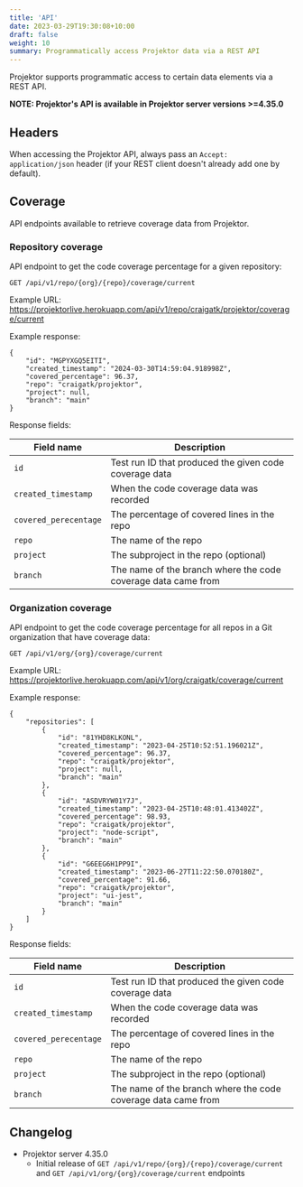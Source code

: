 ```yaml
---
title: 'API'
date: 2023-03-29T19:30:08+10:00
draft: false
weight: 10
summary: Programmatically access Projektor data via a REST API
---
```


Projektor supports programmatic access to certain data elements via a REST API.

**NOTE: Projektor's API is available in Projektor server versions >=4.35.0**

## Headers

When accessing the Projektor API, always pass an `Accept: application/json` header 
(if your REST client doesn't already add one by default).

## Coverage

API endpoints available to retrieve coverage data from Projektor.

### Repository coverage

API endpoint to get the code coverage percentage for a given repository:

`GET /api/v1/repo/{org}/{repo}/coverage/current`

Example URL: https://projektorlive.herokuapp.com/api/v1/repo/craigatk/projektor/coverage/current

Example response:

```
{
    "id": "MGPYXGQ5EITI",
    "created_timestamp": "2024-03-30T14:59:04.918998Z",
    "covered_percentage": 96.37,
    "repo": "craigatk/projektor",
    "project": null,
    "branch": "main"
}
```

Response fields:

| Field name            | Description                                                   |
|-----------------------|---------------------------------------------------------------|
| `id`                  | Test run ID that produced the given code coverage data        |
| `created_timestamp`   | When the code coverage data was recorded                      |
| `covered_perecentage` | The percentage of covered lines in the repo                   |
| `repo`                | The name of the repo                                          |
| `project`             | The subproject in the repo (optional)                         |
| `branch`              | The name of the branch where the code coverage data came from |

### Organization coverage

API endpoint to get the code coverage percentage for all repos in a Git organization that have coverage data:

`GET /api/v1/org/{org}/coverage/current`

Example URL: https://projektorlive.herokuapp.com/api/v1/org/craigatk/coverage/current

Example response:

```
{
    "repositories": [
        {
            "id": "81YHD8KLKONL",
            "created_timestamp": "2023-04-25T10:52:51.196021Z",
            "covered_percentage": 96.37,
            "repo": "craigatk/projektor",
            "project": null,
            "branch": "main"
        },
        {
            "id": "ASDVRYW01Y7J",
            "created_timestamp": "2023-04-25T10:48:01.413402Z",
            "covered_percentage": 98.93,
            "repo": "craigatk/projektor",
            "project": "node-script",
            "branch": "main"
        },
        {
            "id": "G6EEG6H1PP9I",
            "created_timestamp": "2023-06-27T11:22:50.070180Z",
            "covered_percentage": 91.66,
            "repo": "craigatk/projektor",
            "project": "ui-jest",
            "branch": "main"
        }
    ]
}
```

Response fields:

| Field name            | Description                                                   |
|-----------------------|---------------------------------------------------------------|
| `id`                  | Test run ID that produced the given code coverage data        |
| `created_timestamp`   | When the code coverage data was recorded                      |
| `covered_perecentage` | The percentage of covered lines in the repo                   |
| `repo`                | The name of the repo                                          |
| `project`             | The subproject in the repo (optional)                         |
| `branch`              | The name of the branch where the code coverage data came from |

## Changelog

* Projektor server 4.35.0
  * Initial release of `GET /api/v1/repo/{org}/{repo}/coverage/current` and `GET /api/v1/org/{org}/coverage/current` endpoints